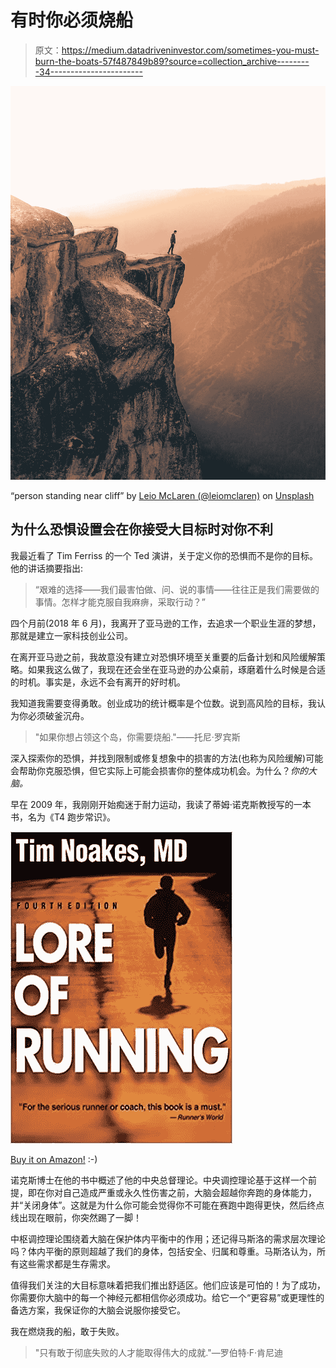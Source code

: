 # 有时你必须烧船

> 原文：<https://medium.datadriveninvestor.com/sometimes-you-must-burn-the-boats-57f487849b89?source=collection_archive---------34----------------------->

![](img/128ff62f76230142348050d04688170d.png)

“person standing near cliff” by [Leio McLaren (@leiomclaren)](https://unsplash.com/@leio?utm_source=medium&utm_medium=referral) on [Unsplash](https://unsplash.com?utm_source=medium&utm_medium=referral)

## 为什么恐惧设置会在你接受大目标时对你不利

我最近看了 Tim Ferriss 的一个 Ted 演讲，关于定义你的恐惧而不是你的目标。他的讲话摘要指出:

> “艰难的选择——我们最害怕做、问、说的事情——往往正是我们需要做的事情。怎样才能克服自我麻痹，采取行动？”

四个月前(2018 年 6 月)，我离开了亚马逊的工作，去追求一个职业生涯的梦想，那就是建立一家科技创业公司。

在离开亚马逊之前，我故意没有建立对恐惧环境至关重要的后备计划和风险缓解策略。如果我这么做了，我现在还会坐在亚马逊的办公桌前，琢磨着什么时候是合适的时机。事实是，永远不会有离开的好时机。

我知道我需要变得勇敢。创业成功的统计概率是个位数。说到高风险的目标，我认为你必须破釜沉舟。

> "如果你想占领这个岛，你需要烧船."——托尼·罗宾斯

深入探索你的恐惧，并找到限制或修复想象中的损害的方法(也称为风险缓解)可能会帮助你克服恐惧，但它实际上可能会损害你的整体成功机会。为什么？*你的大脑。*

早在 2009 年，我刚刚开始痴迷于耐力运动，我读了蒂姆·诺克斯教授写的一本书，名为《T4 跑步常识》。

![](img/1c510506b058539d3fce39e86b6e0a0d.png)

[Buy it on Amazon!](https://www.amazon.com/Lore-Running-4th-Timothy-Noakes/dp/0873229592) :-)

诺克斯博士在他的书中概述了他的中央总督理论。中央调控理论基于这样一个前提，即在你对自己造成严重或永久性伤害之前，大脑会超越你奔跑的身体能力，并“关闭身体”。这就是为什么你可能会觉得你不可能在赛跑中跑得更快，然后终点线出现在眼前，你突然踢了一脚！

中枢调控理论围绕着大脑在保护体内平衡中的作用；还记得马斯洛的需求层次理论吗？体内平衡的原则超越了我们的身体，包括安全、归属和尊重。马斯洛认为，所有这些需求都是生存需求。

值得我们关注的大目标意味着把我们推出舒适区。他们应该是可怕的！为了成功，你需要你大脑中的每一个神经元都相信你必须成功。给它一个“更容易”或更理性的备选方案，我保证你的大脑会说服你接受它。

我在燃烧我的船，敢于失败。

> "只有敢于彻底失败的人才能取得伟大的成就."—罗伯特·F·肯尼迪